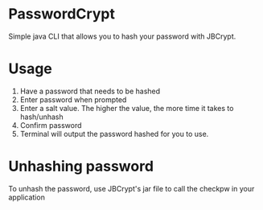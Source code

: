 # PasswordCrypt

Simple java CLI that allows you to hash your password with JBCrypt.

# Usage
1. Have a password that needs to be hashed
2. Enter password when prompted
3. Enter a salt value. The higher the value, the more time it takes to hash/unhash
4. Confirm password
5. Terminal will output the password hashed for you to use.

# Unhashing password
To unhash the password, use JBCrypt's jar file to call the checkpw in your application
